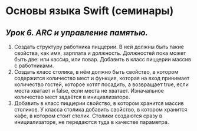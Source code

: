 # Основы языка Swift (семинары)
## *Урок 6. ARC и управление памятью.*
1. Создать структуру работника пиццерии. В ней должны быть такие свойства, как имя, зарплата и должность. Должностей пока может быть две: или кассир, или повар. Добавить в класс пиццерии массив с работниками.
2. Создать класс столика, в нём должно быть свойство, в котором содержится количество мест и функция, которая на вход принимает количество гостей, которое хотят посадить, а возвращает true, если места хватает и false, если места не хватает. Изначальное количество мест задаётся в инициализаторе.
3. Добавить в класс пиццерии свойство, в котором хранится массив столиков. У класса столика добавить свойство, в котором хранится кафе, в котором стоит столик. Столики создаются сразу в инициализаторе, не передаются туда в качестве параметра.
